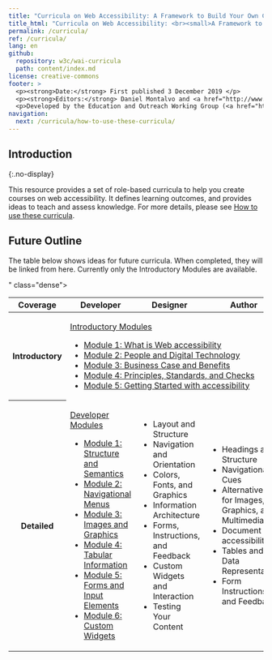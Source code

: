 ```yaml
---
title: "Curricula on Web Accessibility: A Framework to Build Your Own Courses"
title_html: "Curricula on Web Accessibility: <br><small>A Framework to Build Your Own Courses</small>"
permalink: /curricula/
ref: /curricula/
lang: en
github:
  repository: w3c/wai-curricula
  path: content/index.md
license: creative-commons
footer: >
  <p><strong>Date:</strong> First published 3 December 2019 </p>
  <p><strong>Editors:</strong> Daniel Montalvo and <a href="http://www.w3.org/People/shadi/">Shadi Abou-Zahra</a>. Contributors: <a href="https://www.w3.org/WAI/EO/EOWG-members">EOWG Participants</a>. </p>
  <p>Developed by the Education and Outreach Working Group (<a href="http://www.w3.org/WAI/EO/">EOWG</a>). Developed with support from the <a href="https://www.w3.org/WAI/about/projects/wai-guide/">WAI-Guide Project</a> funded by the European Commission (EC) under the Horizon 2020 program (Grant Agreement 822245).</p>
navigation:
  next: /curricula/how-to-use-these-curricula/
---
```


## Introduction
{:.no-display}

This resource provides a set of role-based curricula to help you create courses on web accessibility. It defines learning outcomes, and provides ideas to teach and assess knowledge. For more details, please see [How to use these curricula](/curricula/how-to-use-these-curricula/).

## Future Outline

The table below shows ideas for future curricula. When completed, they will be linked from here. Currently only the Introductory Modules are available. 

<table>" class="dense">
<caption="Tentative Outline</caption>
  <thead>
    <tr>
      <th> Coverage </th>
      <th> Developer </th>
      <th> Designer </th>
      <th> Author </th>
    </tr>
  </thead>
  <tbody>
    <tr>
      <th>Introductory</th>
      <td colspan="3">
        <p><a href="{{ '/curricula/introductory-modules/' | relative_url }}">Introductory Modules</a></p>
        <ul>
          <li><a href="{{ '/curricula/introductory-modules/what-is-web-accessibility/' | relative_url }}">Module 1: What is Web accessibility</a></li>
          <li><a href="{{ '/curricula/introductory-modules/people-and-digital-technology/' | relative_url }}">Module 2: People and Digital Technology</a></li>
          <li><a href="{{ '/curricula/introductory-modules/business-case-and-benefits/' | relative_url }}">Module 3: Business Case and Benefits</a></li>
          <li><a href="{{ '/curricula/introductory-modules/principles-standards-and-checks/' | relative_url }}">Module 4: Principles, Standards, and Checks</a></li>
          <li><a href="{{ '/curricula/introductory-modules/getting-started-with-accessibility/' | relative_url }}">Module 5: Getting Started with accessibility</a></li>
        </ul>
      </td>
    </tr>
    <tr>
      <th> Detailed </th>
      <td>
	       <p><a href="{{ '/curricula/for-developers/' | relative_url }}">Developer Modules</a></p>
        <ul>
         <li> <a href="{{ '/curricula/for-developers/structure-and-semantics/' | relative_url }}">Module 1: Structure and Semantics</a></li>
          <li> <a href="{{ '/curricula/for-developers/navigational-menus/' | relative_url }}">Module 2: Navigational Menus</a></li>
          <li> <a href="{{ '/curricula/for-developers/images-and-graphics/' | relative_url }}">Module 3: Images and Graphics</a></li>
          <li> <a href="{{ '/curricula/for-developers/tabular-information/' | relative_url }}">Module 4: Tabular Information</a></li>
          <li> <a href="{{ '/curricula/for-developers/forms-and-input-elements/' | relative_url }}">Module 5: Forms and Input Elements</a></li>
          <li> <a href="{{ '/curricula/for-developers/custom-widgets/' | relative_url }}">Module 6: Custom Widgets</a></li>
        </ul>
      </td>
      <td>
        <ul>
          <li> Layout and Structure </li>
          <li> Navigation and Orientation </li>
          <li>Colors, Fonts, and Graphics </li>
          <li> Information Architecture </li>
          <li> Forms, Instructions, and Feedback </li>
          <li> Custom Widgets and Interaction</li>
          <li> Testing Your Content</li>
        </ul>
      </td>
      <td>
        <ul>
          <li> Headings and Structure</li>
          <li> Navigational Cues </li>
          <li> Alternatives for Images, Graphics, and Multimedia </li>
          <li> Document accessibility </li>
          <li> Tables and Data Representation</li>
          <li> Form Instructions and Feedback </li>
        </ul>
      </td>
    </tr>
  </tbody>
</table>
